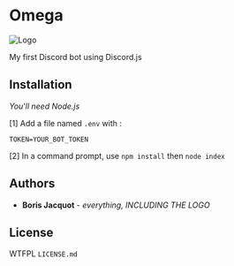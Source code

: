 # Omega

![Logo](https://i.imgur.com/bWpwGI2.png)

My first Discord bot using Discord.js

## Installation

*You'll need Node.js*

[1] Add a file named `.env` with :

```
TOKEN=YOUR_BOT_TOKEN
```

[2] In a command prompt, use `npm install` then `node index`

## Authors
* **Boris Jacquot** - *everything, INCLUDING THE LOGO*

## License

WTFPL `LICENSE.md`